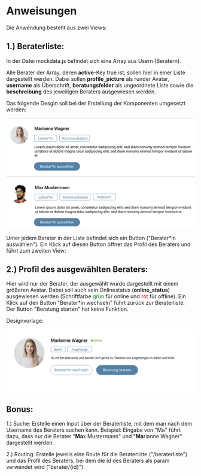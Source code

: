 # Anweisungen

Die Anwendung besteht aus zwei Views:

## 1.) Beraterliste:

In der Datei mockdata.js befindet sich eine Array aus Usern (Beratern).

Alle Berater der Array, deren **active**-Key true ist, sollen hier in einer Liste dargestellt werden. Dabei sollen **profile_picture** als runder Avatar, **username** als Überschrift, **beratungsfelder** als ungeordnete Liste sowie die **beschreibung** des jeweiligen Beraters ausgewiesen werden.

Das folgende Desgin soll bei der Erstellung der Komponenten umgesetzt werden:

![userlist](./userlist.png)

Unter jedem Berater in der Liste befindet sich ein Button ("Berater\*in auswählen"). Ein Klick auf diesen Button öffnet das Profil des Beraters und führt zum zweiten View:

## 2.) Profil des ausgewählten Beraters:

Hier wird nur der Berater, der ausgewählt wurde dargestellt mit einem größeren Avatar. Dabei soll auch sein Onlinestatus (**online_status**) ausgewiesen werden (Schriftfarbe <span style="color:green">grün</span> für online und <span style="color:red">rot</span> für offline). Ein Klick auf den Button "Berater\*in wechseln" führt zurück zur Beraterliste. Der Button "Beratung starten" hat keine Funktion.

Designvorlage:

![profile](./profile.png)

## Bonus:

1.) Suche:
Erstelle einen Input über der Beraterliste, mit dem man nach dem Username des Beraters suchen kann. Beispiel: Eingabe von "Ma" führt dazu, dass nur die Berater "**Ma**x Mustermann" und "**Ma**rianne Wagner" dargestellt werden.

2.) Routing:
Erstelle jeweils eine Route für die Beraterliste ("/beraterliste") und das Profil des Beraters, bei dem die Id des Beraters als param verwendet wird ("berater/{id}").
